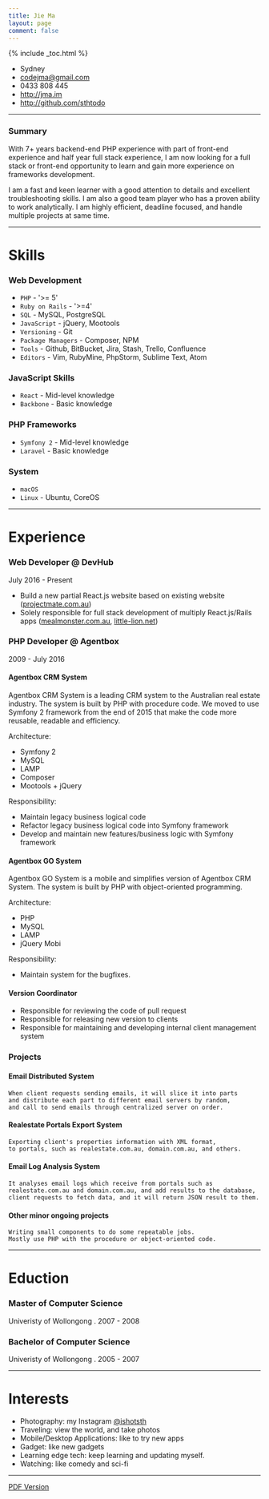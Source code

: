 ```yaml
---
title: Jie Ma
layout: page
comment: false
---
```


{% include _toc.html %}

- Sydney
- <codejma@gmail.com>
- 0433 808 445
- <http://jma.im>
- <http://github.com/sthtodo>

----

### Summary

With 7+ years backend-end PHP experience with part of front-end experience and half year full stack experience, I am now looking for a full stack or front-end opportunity to learn and gain more experience on frameworks development.

I am a fast and keen learner with a good attention to details and excellent troubleshooting skills. I am also a good team player who has a proven ability to work analytically. I am highly efficient, deadline focused, and handle multiple projects at same time.

----

# Skills

### Web Development

- `PHP` - '>= 5'
- `Ruby on Rails` - '>=4'
- `SQL` - MySQL, PostgreSQL
- `JavaScript` - jQuery, Mootools
- `Versioning` - Git
- `Package Managers` - Composer, NPM
- `Tools` - Github, BitBucket, Jira, Stash, Trello, Confluence
- `Editors` - Vim, RubyMine, PhpStorm, Sublime Text, Atom

### JavaScript Skills

- `React` - Mid-level knowledge
- `Backbone` - Basic knowledge

### PHP Frameworks

- `Symfony 2` - Mid-level knowledge
- `Laravel` - Basic knowledge

### System

- `macOS`
- `Linux` - Ubuntu, CoreOS

----

# Experience

### Web Developer @ DevHub

July 2016 - Present

- Build a new partial React.js website based on existing website ([projectmate.com.au](projectmate.com.au))
- Solely responsible for full stack development of multiply React.js/Rails apps ([mealmonster.com.au](mealmonster.com.au), [little-lion.net](little-lion.net))

### PHP Developer @ Agentbox

2009 - July 2016

#### Agentbox CRM System

Agentbox CRM System is a leading CRM system to the Australian real estate industry. The system is built by PHP with procedure code. We moved to use Symfony 2 framework from the end of 2015 that make the code more reusable, readable and efficiency.

Architecture:

- Symfony 2
- MySQL
- LAMP
- Composer
- Mootools + jQuery

Responsibility:

- Maintain legacy business logical code
- Refactor legacy business logical code into Symfony framework
- Develop and maintain new features/business logic with Symfony framework

#### Agentbox GO System

Agentbox GO System is a mobile and simplifies version of Agentbox CRM System. The system is built by PHP with object-oriented programming.

Architecture:

- PHP
- MySQL
- LAMP
- jQuery Mobi

Responsibility:

- Maintain system for the bugfixes.

#### Version Coordinator

- Responsible for reviewing the code of pull request
- Responsible for releasing new version to clients
- Responsible for maintaining and developing internal client management system

### Projects

#### Email Distributed System

    When client requests sending emails, it will slice it into parts
    and distribute each part to different email servers by random,
    and call to send emails through centralized server on order.

#### Realestate Portals Export System

    Exporting client's properties information with XML format,
    to portals, such as realestate.com.au, domain.com.au, and others.

#### Email Log Analysis System

    It analyses email logs which receive from portals such as
    realestate.com.au and domain.com.au, and add results to the database,
    client requests to fetch data, and it will return JSON result to them.

#### Other minor ongoing projects

    Writing small components to do some repeatable jobs.
    Mostly use PHP with the procedure or object-oriented code.

----

# Eduction

### Master of Computer Science

Univeristy of Wollongong . 2007 - 2008

### Bachelor of Computer Science

Univeristy of Wollongong . 2005 - 2007

----

# Interests

- Photography: my Instagram [@ishotsth](https://www.instagram.com/ishotsth/)
- Traveling: view the world, and take photos
- Mobile/Desktop Applications: like to try new apps
- Gadget: like new gadgets
- Learning edge tech: keep learning and updating myself.
- Watching: like comedy and sci-fi

----
[PDF Version](http://jma.im/files/resume.pdf)
